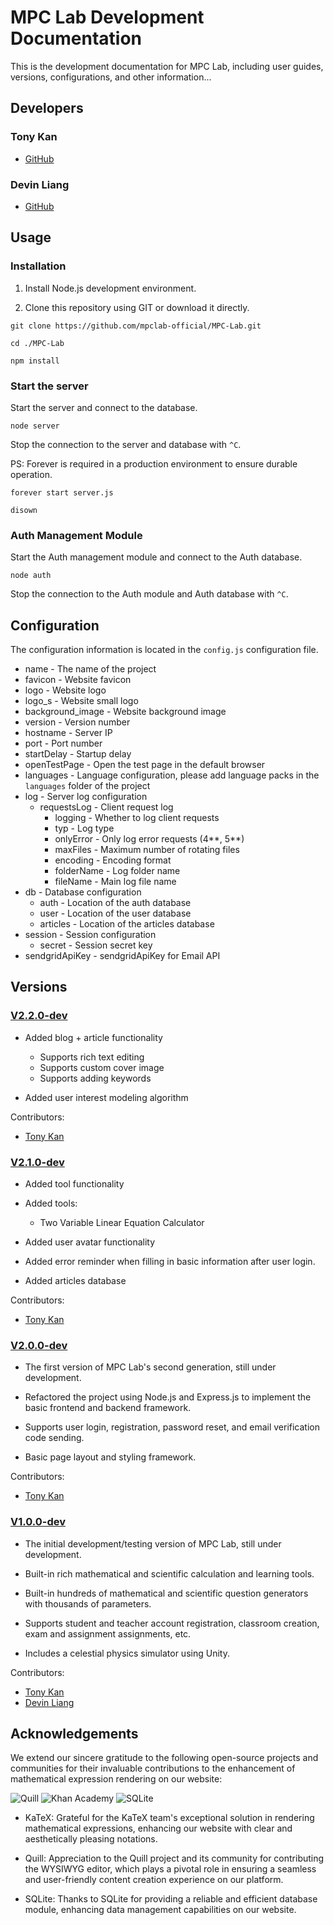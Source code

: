 # MPC Lab Development Documentation

This is the development documentation for MPC Lab, including user guides, versions, configurations, and other information...

## Developers

### Tony Kan

- [GitHub](https://github.com/tkanx)

### Devin Liang

- [GitHub](https://github.com/244196806qq)

## Usage

### Installation

1. Install Node.js development environment.

2. Clone this repository using GIT or download it directly.

```shell
git clone https://github.com/mpclab-official/MPC-Lab.git

cd ./MPC-Lab

npm install
```

### Start the server

Start the server and connect to the database.

```shell
node server
```

Stop the connection to the server and database with `^C`.

PS: Forever is required in a production environment to ensure durable operation.

```shell
forever start server.js

disown
```

### Auth Management Module

Start the Auth management module and connect to the Auth database.

```shell
node auth
```

Stop the connection to the Auth module and Auth database with `^C`.

## Configuration

The configuration information is located in the `config.js` configuration file.

- name - The name of the project
- favicon - Website favicon
- logo - Website logo
- logo_s - Website small logo
- background_image - Website background image
- version - Version number
- hostname - Server IP
- port - Port number
- startDelay - Startup delay
- openTestPage - Open the test page in the default browser
- languages - Language configuration, please add language packs in the `languages` folder of the project
- log - Server log configuration
  - requestsLog - Client request log
    - logging - Whether to log client requests
    - typ - Log type
    - onlyError - Only log error requests (4**, 5**)
    - maxFiles - Maximum number of rotating files
    - encoding - Encoding format
    - folderName - Log folder name
    - fileName - Main log file name
- db - Database configuration
  - auth - Location of the auth database
  - user - Location of the user database
  - articles - Location of the articles database
- session - Session configuration
  - secret - Session secret key
- sendgridApiKey - sendgridApiKey for Email API

## Versions

### [V2.2.0-dev](https://github.com/mpclab-official/MPC-Lab/releases/tag/v2.2.0-dev)

- Added blog + article functionality

  - Supports rich text editing
  - Supports custom cover image
  - Supports adding keywords

- Added user interest modeling algorithm

Contributors:

- [Tony Kan](#tony-kan)

### [V2.1.0-dev](https://github.com/mpclab-official/MPC-Lab/releases/tag/v2.1.0-dev)

- Added tool functionality

- Added tools:

  - Two Variable Linear Equation Calculator

- Added user avatar functionality

- Added error reminder when filling in basic information after user login.

- Added articles database

Contributors:

- [Tony Kan](#tony-kan)

### [V2.0.0-dev](https://github.com/mpclab-official/MPC-Lab/releases/tag/v2.0.0-dev)

- The first version of MPC Lab's second generation, still under development.

- Refactored the project using Node.js and Express.js to implement the basic frontend and backend framework.

- Supports user login, registration, password reset, and email verification code sending.

- Basic page layout and styling framework.

Contributors:

- [Tony Kan](#tony-kan)

### [V1.0.0-dev](https://github.com/mpclab-official/MPC-Lab/releases/tag/v1.0.0)

- The initial development/testing version of MPC Lab, still under development.

- Built-in rich mathematical and scientific calculation and learning tools.

- Built-in hundreds of mathematical and scientific question generators with thousands of parameters.

- Supports student and teacher account registration, classroom creation, exam and assignment assignments, etc.

- Includes a celestial physics simulator using Unity.

Contributors:

- [Tony Kan](#tony-kan)
- [Devin Liang](#devin-liang)

## Acknowledgements

We extend our sincere gratitude to the following open-source projects and communities for their invaluable contributions to the enhancement of mathematical expression rendering on our website:

![Quill](https://img.shields.io/badge/Quill-52B0E7?style=for-the-badge&logo=apache&logoColor=white)
![Khan Academy](https://img.shields.io/badge/KhanAcademy-%2314BF96.svg?style=for-the-badge&logo=KhanAcademy&logoColor=white)
![SQLite](https://img.shields.io/badge/sqlite-%2307405e.svg?style=for-the-badge&logo=sqlite&logoColor=white)

- KaTeX: Grateful for the KaTeX team's exceptional solution in rendering mathematical expressions, enhancing our website with clear and aesthetically pleasing notations.

- Quill: Appreciation to the Quill project and its community for contributing the WYSIWYG editor, which plays a pivotal role in ensuring a seamless and user-friendly content creation experience on our platform.

- SQLite: Thanks to SQLite for providing a reliable and efficient database module, enhancing data management capabilities on our website.
